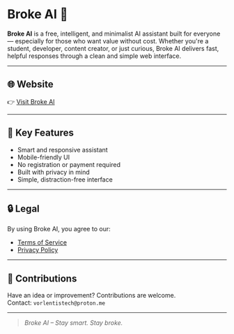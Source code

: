 # Broke AI 🤖

**Broke AI** is a free, intelligent, and minimalist AI assistant built for everyone — especially for those who want value without cost. Whether you're a student, developer, content creator, or just curious, Broke AI delivers fast, helpful responses through a clean and simple web interface.

---

## 🌐 Website

👉 [Visit Broke AI](https://broke.fissiondevs.fun)

---

## 🧠 Key Features

- Smart and responsive assistant  
- Mobile-friendly UI  
- No registration or payment required  
- Built with privacy in mind  
- Simple, distraction-free interface

---

## 🔒 Legal

By using Broke AI, you agree to our:  
- [Terms of Service](./TERMS.md)  
- [Privacy Policy](./PRIVACY.md)

---

## 🤝 Contributions

Have an idea or improvement? Contributions are welcome.  
Contact: `vorlentistech@proton.me`

---

> _Broke AI – Stay smart. Stay broke._
